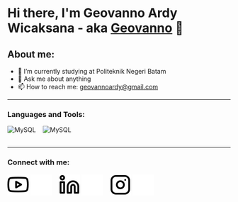 # Hi there, I'm Geovanno Ardy Wicaksana - aka [Geovanno](https://www.youtube.com/@geovannoardy) 👋
## About me:
- 🔭 I’m currently studying at Politeknik Negeri Batam
- 💬 Ask me about anything
- 📫 How to reach me: geovannoardy@gmail.com

---

### Languages and Tools:

<img align="left" alt="MySQL" width="70px" src="https://www.logo.wine/a/logo/Laravel/Laravel-Logo.wine.svg" style="padding-right:10px;" />
<img align="left" alt="MySQL" width="70px" src="https://www.mysql.com/common/logos/logo-mysql-170x115.png" style="padding-right:10px;" />


<br />
<br />

---
### Connect with me:

[![website](./img/youtube-light.svg)](https://www.youtube.com/@geovannoardy#gh-light-mode-only)
[![website](./img/youtube-dark.svg)](https://www.youtube.com/@geovannoardy#gh-dark-mode-only)
&nbsp;&nbsp;
[![website](./img/linkedin-light.svg)](https://www.linkedin.com/in/geovanno-ardy-086126261#gh-light-mode-only)
[![website](./img/linkedin-dark.svg)](https://www.linkedin.com/in/geovanno-ardy-086126261#gh-dark-mode-only)
&nbsp;&nbsp;
[![website](./img/instagram-light.svg)](https://www.instagram.com/geno.rd/#gh-light-mode-only)
[![website](./img/instagram-dark.svg)](https://www.instagram.com/geno.rd/#gh-dark-mode-only)



[webdev]: https://github.com/gennno
